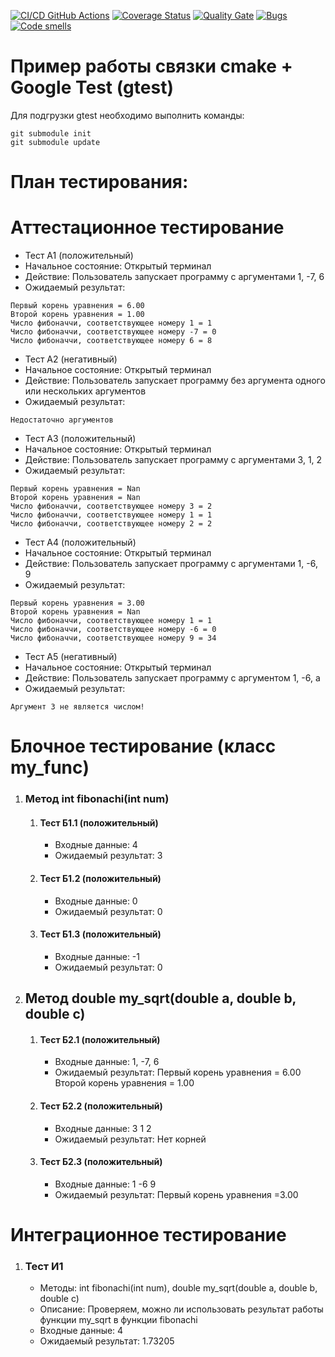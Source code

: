 [![CI/CD GitHub Actions](https://github.com/seekerk/ctest/actions/workflows/test-action.yml/badge.svg)](https://github.com/seekerk/ctest/actions/workflows/test-action.yml)
[![Coverage Status](https://coveralls.io/repos/seekerk/ctest/badge.svg?branch=main)](https://coveralls.io/github/seekerk/ctest?branch=main)
[![Quality Gate](https://sonarcloud.io/api/project_badges/measure?project=seekerk_ctest&metric=alert_status)](https://sonarcloud.io/dashboard?id=seekerk_ctest)
[![Bugs](https://sonarcloud.io/api/project_badges/measure?project=seekerk_ctest&metric=bugs)](https://sonarcloud.io/summary/new_code?id=seekerk_ctest)
[![Code smells](https://sonarcloud.io/api/project_badges/measure?project=seekerk_ctest&metric=code_smells)](https://sonarcloud.io/dashboard?id=seekerk_ctest)

# Пример работы связки cmake + Google Test (gtest)

Для подгрузки gtest необходимо выполнить команды:
```
git submodule init
git submodule update
```

# План тестирования:

# Аттестационное тестирование
- Тест А1 (положительный)
- Начальное состояние: Открытый терминал
- Действие: Пользователь запускает программу с аргументами 1, -7, 6
- Ожидаемый результат:
```
Первый корень уравнения = 6.00
Второй корень уравнения = 1.00
Число фибоначчи, соответствующее номеру 1 = 1
Число фибоначчи, соответствующее номеру -7 = 0
Число фибоначчи, соответствующее номеру 6 = 8
```
- Тест А2 (негативный)
- Начальное состояние: Открытый терминал
- Действие: Пользователь запускает программу без аргумента одного или нескольких аргументов
- Ожидаемый результат:
```
Недостаточно аргументов
```
- Тест А3 (положительный)
- Начальное состояние: Открытый терминал
- Действие: Пользователь запускает программу с аргументами 3, 1, 2
- Ожидаемый результат:
```
Первый корень уравнения = Nan
Второй корень уравнения = Nan
Число фибоначчи, соответствующее номеру 3 = 2
Число фибоначчи, соответствующее номеру 1 = 1
Число фибоначчи, соответствующее номеру 2 = 2
```
- Тест А4 (положительный)
- Начальное состояние: Открытый терминал
- Действие: Пользователь запускает программу с аргументами 1, -6, 9
- Ожидаемый результат:
```
Первый корень уравнения = 3.00
Второй корень уравнения = Nan
Число фибоначчи, соответствующее номеру 1 = 1
Число фибоначчи, соответствующее номеру -6 = 0
Число фибоначчи, соответствующее номеру 9 = 34
```
- Тест А5 (негативный)
- Начальное состояние: Открытый терминал
- Действие: Пользователь запускает программу с аргументом 1, -6, a
- Ожидаемый результат:
```
Аргумент 3 не является числом!
```

# Блочное тестирование (класс my_func)
<ol>
<li>
<h3>Метод int fibonachi(int num)</h3>
<ol>
<li>
<h4>Тест Б1.1 (положительный)</h4>
<ul>
<li>Входные данные: 4</li>
<li>Ожидаемый результат: 3</li>
</ul>
</li>
<li>
<h4>Тест Б1.2 (положительный)</h4>
<ul>
<li>Входные данные: 0</li>
<li>Ожидаемый результат: 0</li>
</ul>
</li>
<li>
<h4>Тест Б1.3 (положительный)</h4>
<ul>
<li>Входные данные: -1</li>
<li>Ожидаемый результат: 0</li>
</ul>
</li>
</ol>
</li>
<li>
<h2>Метод double my_sqrt(double a, double b, double c)</h2>
<ol>
<li>
<h4>Тест Б2.1 (положительный)</h4>
<ul>
<li>Входные данные: 1, -7, 6</li>
<li>Ожидаемый результат: Первый корень уравнения = 6.00
Второй корень уравнения = 1.00</li>
</ul>
</li>
<li>
<h4>Тест Б2.2 (положительный)</h4>
<ul>
<li>Входные данные: 3 1 2</li>
<li>Ожидаемый результат: Нет корней</li>
</ul>
</li>
<li>
<h4>Тест Б2.3 (положительный)</h4>
<ul>
<li>Входные данные: 1 -6 9</li>
<li>
Ожидаемый результат: Первый корень уравнения =3.00
</li>
</ul>
</li>
</ol>
</li>
</ol>

# Интеграционное тестирование
<ol>
<li>
<h3>Тест И1</h3>
<ul>
<li>Методы: int fibonachi(int num), double my_sqrt(double a, double b, double c)</li>
<li>Описание: Проверяем, можно ли использовать результат работы функции my_sqrt в функции fibonachi</li>
<li>Входные данные: 4</li>
<li>Ожидаемый результат: 1.73205</li>
</ul>
</li>

</ol>
